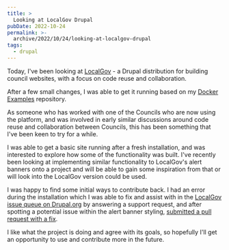 ```yaml
---
title: >
  Looking at LocalGov Drupal
pubDate: 2022-10-24
permalink: >-
  archive/2022/10/24/looking-at-localgov-drupal
tags:
  - drupal
---
```


Today, I've been looking at [LocalGov](https://localgovdrupal.org) - a Drupal distribution for building council websites, with a focus on code reuse and collaboration. 

After a few small changes, I was able to get it running based on my [Docker Examples](https://github.com/opdavies/docker-examples) repository.

As someone who has worked with one of the Councils who are now using the platform, and was involved in early similar discussions around code reuse and collaboration between Councils, this has been something that I've been keen to try for a while.

I was able to get a basic site running after a fresh installation, and was interested to explore how some of the functionality was built. I've recently been looking at implementing similar functionality to LocalGov's alert banners onto a project and will be able to gain some inspiration from that or will look into the LocalGov version could be used.

I was happy to find some initial ways to contribute back. I had an error during the installation which I was able to fix and assist with in the [LocalGov issue queue on Drupal.org](https://www.drupal.org/project/localgov/issues/3307516#comment-14759989) by answering a support request, and after spotting a potential issue within the alert banner styling, [submitted a pull request with a fix](https://github.com/localgovdrupal/localgov_alert_banner/pull/225).

I like what the project is doing and agree with its goals, so hopefully I'll get an opportunity to use and contribute more in the future.
